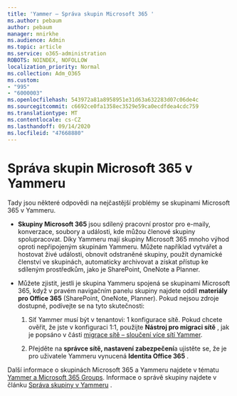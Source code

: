 ```yaml
---
title: 'Yammer – Správa skupin Microsoft 365 '
ms.author: pebaum
author: pebaum
manager: mnirkhe
ms.audience: Admin
ms.topic: article
ms.service: o365-administration
ROBOTS: NOINDEX, NOFOLLOW
localization_priority: Normal
ms.collection: Adm_O365
ms.custom:
- "995"
- "6000003"
ms.openlocfilehash: 543972a81a8958951e31d63a632283d07c06de4c
ms.sourcegitcommit: c6692ce0fa1358ec3529e59ca0ecdfdea4cdc759
ms.translationtype: MT
ms.contentlocale: cs-CZ
ms.lasthandoff: 09/14/2020
ms.locfileid: "47668880"
---
```

# <a name="manage-microsoft-365-groups-in-yammer"></a>Správa skupin Microsoft 365 v Yammeru

Tady jsou některé odpovědi na nejčastější problémy se skupinami Microsoft 365 v Yammeru.

* **Skupiny Microsoft 365** jsou sdílený pracovní prostor pro e-maily, konverzace, soubory a události, kde můžou členové skupiny spolupracovat. Díky Yammeru mají skupiny Microsoft 365 mnoho výhod oproti nepřipojeným skupinám Yammeru. Můžete například vytvářet a hostovat živé události, obnovit odstraněné skupiny, použít dynamické členství ve skupinách, automaticky archivovat a získat přístup ke sdíleným prostředkům, jako je SharePoint, OneNote a Planner.

* Můžete zjistit, jestli je skupina Yammeru spojená se skupinami Microsoft 365, když v pravém navigačním panelu skupiny najdete oddíl **materiály pro Office 365** (SharePoint, OneNote, Planner). Pokud nejsou zdroje dostupné, podívejte se na tyto skutečnosti:

  1. Síť Yammer musí být v tenantovi: 1 konfigurace sítě. Pokud chcete ověřit, že jste v konfiguraci 1:1, použijte **Nástroj pro migraci sítě** , jak je popsáno v části [migrace sítě – sloučení více sítí Yammer](https://docs.microsoft.com/yammer/configure-your-yammer-network/consolidate-multiple-yammer-networks).

  2. Přejděte na **správce sítě, nastavení zabezpečení**a ujistěte se, že je pro uživatele Yammeru vynucená **Identita Office 365** .

Další informace o skupinách Microsoft 365 a Yammeru najdete v tématu [Yammer a Microsoft 365 Groups](https://docs.microsoft.com/yammer/manage-yammer-groups/yammer-and-office-365-groups). Informace o správě skupiny najdete v článku [Správa skupiny v Yammeru](https://support.office.com/article/Manage-a-group-in-Yammer-6e05c6d6-5548-4c88-89cd-e6757a514ef2) .
